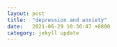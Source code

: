 ```yaml
---
layout: post
title:  "depression and anxiety"
date:   2021-06-29 10:36:47 +0800
category: jekyll update
---
```

